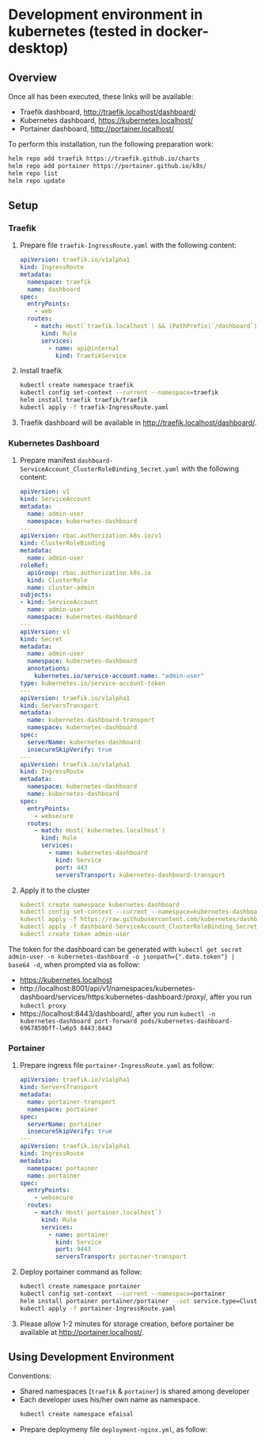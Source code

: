# Development environment in kubernetes (tested in docker-desktop)

## Overview
Once all has been executed, these links will be available:
- Traefik dashboard, http://traefik.localhost/dashboard/
- Kubernetes dashboard, https://kubernetes.localhost/
- Portainer dashboard, http://portainer.localhost/

To perform this installation, run the following preparation work:
```bash
helm repo add traefik https://traefik.github.io/charts
helm repo add portainer https://portainer.github.io/k8s/
helm repo list
helm repo update
```

## Setup

### Traefik
1. Prepare file `traefik-IngressRoute.yaml` with the following content: 
   ```yaml
   apiVersion: traefik.io/v1alpha1
   kind: IngressRoute
   metadata:
     namespace: traefik
     name: dashboard
   spec:
     entryPoints:
       - web
     routes:
       - match: Host(`traefik.localhost`) && (PathPrefix(`/dashboard`) || PathPrefix(`/api`))
         kind: Rule
         services:
           - name: api@internal
             kind: TraefikService
   ```
2. Install traefik
   ```bash
   kubectl create namespace traefik
   kubectl config set-context --current --namespace=traefik
   helm install traefik traefik/traefik
   kubectl apply -f traefik-IngressRoute.yaml
   ```
3. Traefik dashboard will be available in http://traefik.localhost/dashboard/.

### Kubernetes Dashboard
1. Prepare manifest `dashboard-ServiceAccount_ClusterRoleBinding_Secret.yaml` with the following content:
   ```yaml
   apiVersion: v1
   kind: ServiceAccount
   metadata:
     name: admin-user
     namespace: kubernetes-dashboard
   ---
   apiVersion: rbac.authorization.k8s.io/v1
   kind: ClusterRoleBinding
   metadata:
     name: admin-user
   roleRef:
     apiGroup: rbac.authorization.k8s.io
     kind: ClusterRole
     name: cluster-admin
   subjects:
   - kind: ServiceAccount
     name: admin-user
     namespace: kubernetes-dashboard
   ---
   apiVersion: v1
   kind: Secret
   metadata:
     name: admin-user
     namespace: kubernetes-dashboard
     annotations:
       kubernetes.io/service-account.name: "admin-user"   
   type: kubernetes.io/service-account-token
   ---
   apiVersion: traefik.io/v1alpha1
   kind: ServersTransport
   metadata:
     name: kubernetes-dashboard-transport
     namespace: kubernetes-dashboard
   spec:
     serverName: kubernetes-dashboard
     insecureSkipVerify: true
   ---
   apiVersion: traefik.io/v1alpha1
   kind: IngressRoute
   metadata:
     namespace: kubernetes-dashboard
     name: kubernetes-dashboard
   spec:
     entryPoints:
       - websecure
     routes:
       - match: Host(`kubernetes.localhost`)
         kind: Rule
         services:
           - name: kubernetes-dashboard
             kind: Service
             port: 443
             serversTransport: kubernetes-dashboard-transport
   ```
2. Apply it to the cluster
   ```yaml
   kubectl create namespace kubernetes-dashboard
   kubectl config set-context --current --namespace=kubernetes-dashboard
   kubectl apply -f https://raw.githubusercontent.com/kubernetes/dashboard/v2.7.0/aio/deploy/recommended.yaml
   kubectl apply -f dashboard-ServiceAccount_ClusterRoleBinding_Secret.yaml
   kubectl create token admin-user
   ```

The token for the dashboard can be generated with `kubectl get secret admin-user -n kubernetes-dashboard -o jsonpath={".data.token"} | base64 -d`, when prompted via as follow:
- https://kubernetes.localhost
- http://localhost:8001/api/v1/namespaces/kubernetes-dashboard/services/https:kubernetes-dashboard:/proxy/, after you run `kubectl proxy`
- https://localhost:8443/dashboard/, after you run `kubectl -n kubernetes-dashboard port-forward pods/kubernetes-dashboard-6967859bff-lw6p5 8443:8443`

### Portainer
1. Prepare ingress file `portainer-IngressRoute.yaml` as follow:
   ```yaml
   apiVersion: traefik.io/v1alpha1
   kind: ServersTransport
   metadata:
     name: portainer-transport
     namespace: portainer
   spec:
     serverName: portainer
     insecureSkipVerify: true
   ---
   apiVersion: traefik.io/v1alpha1
   kind: IngressRoute
   metadata:
     namespace: portainer
     name: portainer
   spec:
     entryPoints:
       - websecure
     routes:
       - match: Host(`portainer.localhost`)
         kind: Rule
         services:
           - name: portainer
             kind: Service
             port: 9443
             serversTransport: portainer-transport
   ```
2. Deploy portainer command as follow:
   ```bash
   kubectl create namespace portainer
   kubectl config set-context --current --namespace=portainer
   helm install portainer portainer/portainer --set service.type=ClusterIP
   kubectl apply -f portainer-IngressRoute.yaml
   ```
3. Please allow 1-2 minutes for storage creation, before portainer be available at http://portainer.localhost/.

## Using Development Environment
Conventions:
- Shared namespaces (`traefik` & `portainer`) is shared among developer
- Each developer uses his/her own name as namespace.
  ```bash
  kubectl create namespace efaisal
  ```
- Prepare deploymeny file `deployment-nginx.yml`, as follow:
  ```yaml
  ```
